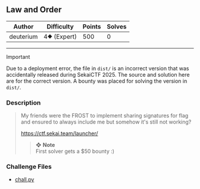 ## Law and Order

| Author    | Difficulty  | Points | Solves |
| --------- | ----------- | ------ | ------ |
| deuterium | 4⯁ (Expert) | 500    | 0      |

---

> [!IMPORTANT]
> Due to a deployment error, the file in `dist/` is an incorrect version that was accidentally released during SekaiCTF 2025. The source and solution here are for the correct version. A bounty was placed for solving the version in `dist/`.

### Description

<blockquote>

My friends were the FROST to implement sharing signatures for flag and ensured to always include me but somehow it's still not working?

<https://ctf.sekai.team/launcher/>

> ❖ **Note**  
> First solver gets a $50 bounty :)

</blockquote>

### Challenge Files

- [chall.py](dist)
